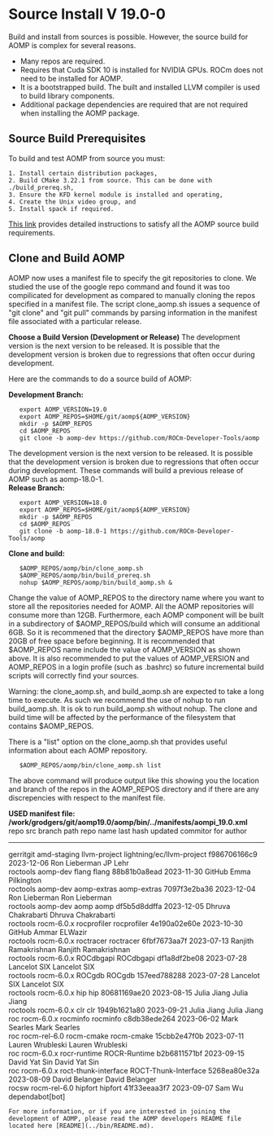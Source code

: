 # Source Install V 19.0-0

Build and install from sources is possible.  However, the source build for AOMP is complex for several reasons.
- Many repos are required.
- Requires that Cuda SDK 10 is installed for NVIDIA GPUs. ROCm does not need to be installed for AOMP.
- It is a bootstrapped build. The built and installed LLVM compiler is used to build library components.
- Additional package dependencies are required that are not required when installing the AOMP package.

## Source Build Prerequisites

To build and test AOMP from source you must:
```
1. Install certain distribution packages,
2. Build CMake 3.22.1 from source. This can be done with ./build_prereq.sh,
3. Ensure the KFD kernel module is installed and operating,
4. Create the Unix video group, and
5. Install spack if required.
```
[This link](SOURCEINSTALL_PREREQUISITE.md) provides detailed instructions to satisfy all the AOMP source build requirements.

## Clone and Build AOMP

AOMP now uses a manifest file to specify the git repositories to clone.
We studied the use of the google repo command and found it was too compilicated for development
as compared to manually cloning the repos specified in a manifest file.
The script clone\_aomp.sh issues a sequence of "git clone" and "git pull" commands
by parsing information in the manifest file associated with a particular release.

<b>Choose a Build Version (Development or Release)</b> The development version is the next version to be released. It is possible that the development version is broken due to regressions that often occur during development.

Here are the commands to do a source build of AOMP:

<b>Development Branch:</b>
```
   export AOMP_VERSION=19.0
   export AOMP_REPOS=$HOME/git/aomp${AOMP_VERSION}
   mkdir -p $AOMP_REPOS
   cd $AOMP_REPOS
   git clone -b aomp-dev https://github.com/ROCm-Developer-Tools/aomp
```

The development version is the next version to be released.  It is possible that the development version is broken due to regressions that often occur during development.
These commands will build a previous release of AOMP such as aomp-18.0-1.<br>
<b>Release Branch:</b>
```
   export AOMP_VERSION=18.0
   export AOMP_REPOS=$HOME/git/aomp${AOMP_VERSION}
   mkdir -p $AOMP_REPOS
   cd $AOMP_REPOS
   git clone -b aomp-18.0-1 https://github.com/ROCm-Developer-Tools/aomp
```
<b>Clone and build:</b>
```
   $AOMP_REPOS/aomp/bin/clone_aomp.sh
   $AOMP_REPOS/aomp/bin/build_prereq.sh
   nohup $AOMP_REPOS/aomp/bin/build_aomp.sh &
```

Change the value of AOMP\_REPOS to the directory name where you want to store all the repositories needed for AOMP. All the AOMP repositories will consume more than 12GB. Furthermore, each AOMP component will be built in a subdirectory of $AOMP\_REPOS/build which will consume an additional 6GB. So it is recommened that the directory $AOMP\_REPOS have more than 20GB of free space before beginning. It is recommended that $AOMP\_REPOS name include the value of AOMP\_VERSION as shown above. It is also recommended to put the values of AOMP\_VERSION and AOMP\_REPOS in a login profile (such as .bashrc) so future incremental build scripts will correctly find your sources.

Warning: the clone\_aomp.sh, and build\_aomp.sh are expected to take a long time to execute. As such we recommend the use of nohup to run build\_aomp.sh. It is ok to run build\_aomp.sh without nohup. The clone and build time will be affected by the performance of the filesystem that contains $AOMP\_REPOS.

There is a "list" option on the clone\_aomp.sh that provides useful information about each AOMP repository.
```
   $AOMP_REPOS/aomp/bin/clone_aomp.sh list
```
The above command will produce output like this showing you the location and branch of the repos in the AOMP\_REPOS directory and if there are any discrepencies with respect to the manifest file.<br>

<b>USED manifest file: /work/grodgers/git/aomp19.0/aomp/bin/../manifests/aompi_19.0.xml</b><br>
  repo src       branch                 path                 repo name    last hash    updated           commitor         for author
  --------       ------                 ----                 ---------    ---------    -------           --------         ----------
 gerritgit  amd-staging         llvm-project lightning/ec/llvm-project f986706166c9 2023-12-06      Ron Lieberman            JP Lehr         
  roctools     aomp-dev                flang                     flang 88b81b0a8ead 2023-11-30             GitHub    Emma Pilkington         
  roctools     aomp-dev          aomp-extras               aomp-extras 7097f3e2ba36 2023-12-04      Ron Lieberman      Ron Lieberman         
  roctools     aomp-dev                 aomp                      aomp df5b5d8ddffa 2023-12-05 Dhruva Chakrabarti Dhruva Chakrabarti         
  roctools   rocm-6.0.x          rocprofiler               rocprofiler 4e190a02e60e 2023-10-30             GitHub      Ammar ELWazir         
  roctools   rocm-6.0.x            roctracer                 roctracer 6fbf7673aa7f 2023-07-13 Ranjith Ramakrishnan Ranjith Ramakrishnan         
  roctools   rocm-6.0.x            ROCdbgapi                 ROCdbgapi df1a8df2be08 2023-07-28       Lancelot SIX       Lancelot SIX         
  roctools   rocm-6.0.x               ROCgdb                    ROCgdb 157eed788288 2023-07-28       Lancelot SIX       Lancelot SIX         
  roctools   rocm-6.0.x                  hip                       hip 80681169ae20 2023-08-15        Julia Jiang        Julia Jiang         
  roctools   rocm-6.0.x                  clr                       clr 1949b1621a80 2023-09-21        Julia Jiang        Julia Jiang         
       roc   rocm-6.0.x             rocminfo                  rocminfo c8db38ede264 2023-06-02       Mark Searles       Mark Searles         
       roc rocm-rel-6.0           rocm-cmake                rocm-cmake 15cbb2e47f0b 2023-07-11   Lauren Wrubleski   Lauren Wrubleski         
       roc   rocm-6.0.x         rocr-runtime              ROCR-Runtime b2b6811571bf 2023-09-15      David Yat Sin      David Yat Sin         
       roc   rocm-6.0.x roct-thunk-interface      ROCT-Thunk-Interface 5268ea80e32a 2023-08-09     David Belanger     David Belanger         
     rocsw rocm-rel-6.0              hipfort                   hipfort 41f33eeaa3f7 2023-09-07             Sam Wu    dependabot[bot]         
```
For more information, or if you are interested in joining the development of AOMP, please read the AOMP developers README file located here [README](../bin/README.md).
